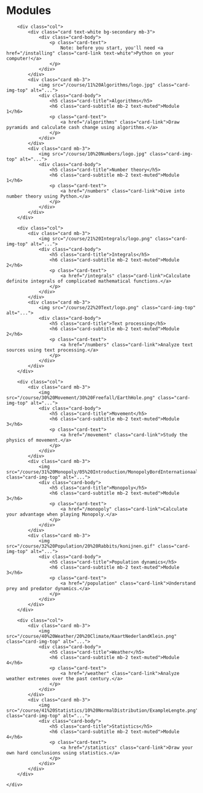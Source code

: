 # Modules

<div class="container p-0" markdown="0">
	<div class="row">

		<div class="col">
			<div class="card text-white bg-secondary mb-3">
				<div class="card-body">
					<p class="card-text">
						Note: before you start, you'll need <a href="/installing" class="card-link text-white">Python on your computer!</a>
					</p>
				</div>
			</div>
			<div class="card mb-3">
				<img src="/course/11%20Algorithms/logo.jpg" class="card-img-top" alt="...">
				<div class="card-body">
					<h5 class="card-title">Algorithms</h5>
					<h6 class="card-subtitle mb-2 text-muted">Module 1</h6>
					<p class="card-text">
						<a href="/algorithms" class="card-link">Draw pyramids and calculate cash change using algorithms.</a>
					</p>
				</div>
			</div>
			<div class="card mb-3">
				<img src="/course/10%20Numbers/logo.jpg" class="card-img-top" alt="...">
				<div class="card-body">
					<h5 class="card-title">Number theory</h5>
					<h6 class="card-subtitle mb-2 text-muted">Module 1</h6>
					<p class="card-text">
						<a href="/numbers" class="card-link">Dive into number theory using Python.</a>
					</p>
				</div>
			</div>
		</div>

		<div class="col">
			<div class="card mb-3">
				<img src="/course/21%20Integrals/logo.png" class="card-img-top" alt="...">
				<div class="card-body">
					<h5 class="card-title">Integrals</h5>
					<h6 class="card-subtitle mb-2 text-muted">Module 2</h6>
					<p class="card-text">
						<a href="/integrals" class="card-link">Calculate definite integrals of complicated mathematical functions.</a>
					</p>
				</div>
			</div>
			<div class="card mb-3">
				<img src="/course/22%20Text/logo.png" class="card-img-top" alt="...">
				<div class="card-body">
					<h5 class="card-title">Text processing</h5>
					<h6 class="card-subtitle mb-2 text-muted">Module 2</h6>
					<p class="card-text">
						<a href="/numbers" class="card-link">Analyze text sources using text processing.</a>
					</p>
				</div>
			</div>
		</div>

		<div class="col">
			<div class="card mb-3">
				<img src="/course/30%20Movement/30%20Freefall/EarthHole.png" class="card-img-top" alt="...">
				<div class="card-body">
					<h5 class="card-title">Movement</h5>
					<h6 class="card-subtitle mb-2 text-muted">Module 3</h6>
					<p class="card-text">
						<a href="/movement" class="card-link">Study the physics of movement.</a>
					</p>
				</div>
			</div>
			<div class="card mb-3">
				<img src="/course/31%20Monopoly/05%20Introduction/MonopolyBordInternationaal.jpg" class="card-img-top" alt="...">
				<div class="card-body">
					<h5 class="card-title">Monopoly</h5>
					<h6 class="card-subtitle mb-2 text-muted">Module 3</h6>
					<p class="card-text">
						<a href="/monopoly" class="card-link">Calculate your advantage when playing Monopoly.</a>
					</p>
				</div>
			</div>
			<div class="card mb-3">
				<img src="/course/32%20Population/20%20Rabbits/konijnen.gif" class="card-img-top" alt="...">
				<div class="card-body">
					<h5 class="card-title">Population dynamics</h5>
					<h6 class="card-subtitle mb-2 text-muted">Module 3</h6>
					<p class="card-text">
						<a href="/population" class="card-link">Understand prey and predator dynamics.</a>
					</p>
				</div>
			</div>
		</div>

		<div class="col">
			<div class="card mb-3">
				<img src="/course/40%20Weather/20%20Climate/KaartNederlandKlein.png" class="card-img-top" alt="...">
				<div class="card-body">
					<h5 class="card-title">Weather</h5>
					<h6 class="card-subtitle mb-2 text-muted">Module 4</h6>
					<p class="card-text">
						<a href="/weather" class="card-link">Analyze weather extremes over the past century.</a>
					</p>
				</div>
			</div>
			<div class="card mb-3">
				<img src="/course/41%20Statistics/10%20NormalDistribution/ExampleLengte.png" class="card-img-top" alt="...">
				<div class="card-body">
					<h5 class="card-title">Statistics</h5>
					<h6 class="card-subtitle mb-2 text-muted">Module 4</h6>
					<p class="card-text">
						<a href="/statistics" class="card-link">Draw your own hard conclusions using statistics.</a>
					</p>
				</div>
			</div>
		</div>

	</div>
</div>
